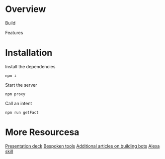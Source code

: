 # Overview

Build 

Features

# Installation

Install the dependencies
```
npm i
```

Start the server
```
npm proxy
```

Call an intent
```
npm run getFact
```

# More Resourcesa

[Presentation deck](https://docs.google.com/presentation/d/1dZ0NNS0mlzeAiyhWrGrG8Pzsy1RIf6oYEPAyBV3sydw/edit?usp=sharing)
[Bespoken tools](https://bespoken.tools)
[Additional articles on building bots](https://betterbots.utu.ai/)
[Alexa skill](https://github.com/alexa/skill-sample-nodejs-fact)
